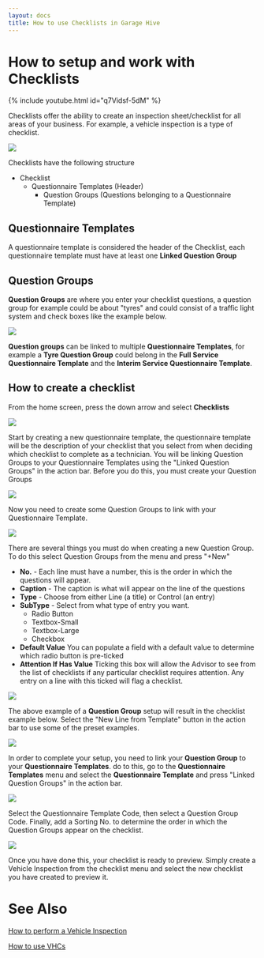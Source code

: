 ```yaml
---
layout: docs
title: How to use Checklists in Garage Hive
---
```

# How to setup and work with Checklists

{% include youtube.html id="q7Vidsf-5dM" %}

Checklists offer the ability to create an inspection sheet/checklist for all areas of your business. For example, a vehicle inspection is a type of checklist. 

![](media/garagehive-checklists-example.png)

Checklists have the following structure 

* Checklist
    * Questionnaire Templates (Header)
        * Question Groups (Questions belonging to a Questionnaire Template)

## Questionnaire Templates

A questionnaire template is considered the header of the Checklist, each questionnaire template must have at least one **Linked Question Group**

## Question Groups

**Question Groups** are where you enter your checklist questions, a question group for example could be about "tyres" and could consist of a traffic light system and check boxes like the example below. 

![](media/garagehive-checklists-group-example.png)

**Question groups** can be linked to multiple **Questionnaire Templates**, for example a **Tyre Question Group** could belong in the **Full Service Questionnaire Template** and the **Interim Service Questionnaire Template**. 

## How to create a checklist

From the home screen, press the down arrow and select **Checklists**

![](media/garagehive-checklists-how-to-create-menu.png)

Start by creating a new questionnaire template, the questionnaire template will be the description of your checklist that you select from when deciding which checklist to complete as a technician. You will be linking Question Groups to your Questionnaire Templates using the "Linked Question Groups" in the action bar. Before you do this, you must create your Question Groups

![](media/garagehive-checklists-questionnaire-templates.png)

Now you need to create some Question Groups to link with your Questionnaire Template. 

![](media/garagehive-checklists-questiongroups.png)

There are several things you must do when creating a new Question Group. To do this select Question Groups from the menu and press "+New" 

* **No.** - Each line must have a number, this is the order in which the questions will appear. 
* **Caption** - The caption is what will appear on the line of the questions
* **Type** - Choose from either Line (a title) or Control (an entry)
* **SubType** - Select from what type of entry you want.
     * Radio Button
     * Textbox-Small
     * Textbox-Large
     * Checkbox
* **Default Value** You can populate a field with a default value to determine which radio button is pre-ticked
* **Attention If Has Value** Ticking this box will allow the Advisor to see from the list of checklists if any particular checklist requires attention. Any entry on a line with this ticked will flag a checklist. 

![](media/garagehive-checklists-example-setup.png)

The above example of a **Question Group** setup will result in the checklist example below. Select the "New Line from Template" button in the action bar to use some of the preset examples. 

![](media/garagehive-checklists-setup-questions.png)

In order to complete your setup, you need to link your **Question Group** to your **Questionnaire Templates**. do to this, go to the **Questionnaire Templates** menu and select the **Questionnaire Template** and press "Linked Question Groups" in the action bar. 

![](media/garagehive-checklists-questionnaire-templates-linked-groups.png)

Select the Questionnaire Template Code, then select a Question Group Code. Finally, add a Sorting No. to determine the order in which the Question Groups appear on the checklist. 

![](media/garagehive-checklists-questionary-template-question-groups.png)

Once you have done this, your checklist is ready to preview. Simply create a Vehicle Inspection from the checklist menu and select the new checklist you have created to preview it. 

# See Also
[How to perform a Vehicle Inspection](https://docs.garagehive.co.uk/docs/garagehive-technicians-vehicle-inspections.html "How to perform a Vehicle Inspection")

[How to use VHCs](https://docs.garagehive.co.uk/docs/garagehive-VHC.html "How to use VHCs")